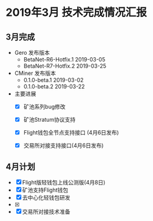 # 2019年3月 技术完成情况汇报

## 3月完成

- Gero 发布版本
  - BetaNet-R6-Hotfix.1 2019-03-05
  - BetaNet-R7-Hotfix.2 2019-03-25
- CMiner 发布版本
  - 0.1.0-beta.1 2019-03-02
  - 0.1.0-beta.2 2019-03-22
- 主要进展
  - [x] 矿池系列bug修改
  - [x] 矿池Stratum协议支持
  - [x] Flight钱包全节点支持接口 (4月6日发布)
  - [x] 交易所对接支持接口(4月6日发布)


## 4月计划

- [x] Flight版轻钱包上线公测版(4月8日)
- [x] 矿池支持Flight钱包
- [x] 去中心化轻钱包研发
- [x] 
- [x] 交易所对接技术准备